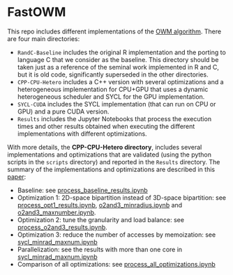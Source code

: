 # FastOWM

This repo includes different implementations of the [OWM algorithm](https://www.mdpi.com/2072-4292/12/7/1051). There are four main directories:

* ``RandC-Baseline`` includes the original R implementation and the porting to language C that we consider as the baseline. This directory should be taken just as a reference of the seminal work implemented in R and C, but it is old code, significantly superseded in the other directories.
* ``CPP-CPU-Hetero`` includes a C++ version with several optimizations and a heterogeneous implementation for CPU+GPU that uses a dynamic heterogeneous scheduler and SYCL for the GPU implementation.
* ``SYCL-CUDA`` includes the SYCL implementation (that can run on CPU or GPU) and a pure CUDA version.
* ``Results`` includes the Jupyter Notebooks that process the execution times and other results obtained when executing the different implementations with different optimizations.

With more details, the **CPP-CPU-Hetero directory**, includes several implementations and optimizations that are validated (using the python scripts in the ``scripts`` directory) and reported in the ``Results`` directory. The summary of the implementations and optimizations are described in this [paper](https://www.overleaf.com/project/615584a8f2c4278161fc2b94):

* Baseline: see [process_baseline_results.ipynb](Results/process_baseline_results.ipynb)
* Optimization 1: 2D-space bipartition instead of 3D-space bipartition: see [process_opt1_results.ipynb](Results/process_opt1_results.ipynb), [o2and3_minradius.ipynb](Results/o2and3_minradius.ipynb) and [o2and3_maxnumber.ipynb](Results/o2and3_maxnumber.ipynb).
* Optimization 2: tune the granularity and load balance: see [process_o2and3_results.ipynb](Results/process_o2and3_results.ipynb).
* Optimization 3: reduce the number of accesses by memoization: see [sycl_minrad_maxnum.ipynb](Results/sycl_minrad_maxnum.ipynb)
* Parallelization: see the results with more than one core in [sycl_minrad_maxnum.ipynb](Results/sycl_minrad_maxnum.ipynb)
* Comparison of all optimizations: see [process_all_optimizations.ipynb](Results/process_all_optimizations.ipynb)